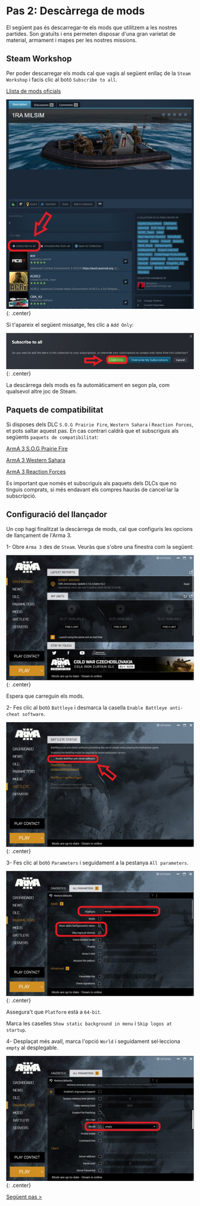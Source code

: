 # Pas 2: Descàrrega de mods

El següent pas és descarregar-te els mods que utilitzem a les nostres partides. Son gratuïts i ens permeten disposar d'una gran varietat de material, armament i mapes per les nostres missions.

## Steam Workshop

Per poder descarregar els mods cal que vagis al següent enllaç de la `Steam Workshop` i facis clic al botó `Subscribe to all`.

[Llista de mods oficials](https://steamcommunity.com/sharedfiles/filedetails/?id=3166393484)

![image](_imatges/llistamods.jpg){: .center}

Si t'apareix el següent missatge, fes clic a `Add Only`:

![image](_imatges/llistamods2.jpg){: .center}

La descàrrega dels mods es fa automàticament en segon pla, com qualsevol altre joc de Steam.

## Paquets de compatibilitat

Si disposes dels DLC `S.O.G Prairie Fire`, `Western Sahara` i `Reaction Forces`, et pots saltar aquest pas. En cas contrari caldrà que et subscriguis als següents `paquets de compatibilitat`:

[ArmA 3 S.O.G Prairie Fire](https://steamcommunity.com/sharedfiles/filedetails/?id=2477276806)

[ArmA 3 Western Sahara](https://steamcommunity.com/sharedfiles/filedetails/?id=2636962953)

[ArmA 3 Reaction Forces](https://steamcommunity.com/sharedfiles/filedetails/?id=3150497912)

Es important que només et subscriguis als paquets dels DLCs que no tinguis comprats, si més endavant els compres hauràs de cancel·lar la subscripció.

## Configuració del llançador

Un cop hagi finalitzat la descàrrega de mods, cal que configuris les opcions de llançament de l'Arma 3.

1- Obre `Arma 3` des de `Steam`. Veuràs que s'obre una finestra com la següent:

![image](_imatges/configuracio.jpg){: .center}

Espera que carreguin els mods.

2- Fes clic al botó `Battleye` i desmarca la casella `Enable Battleye anti-cheat software`.

![image](_imatges/battleye.jpg){: .center}

3- Fes clic al botó `Parameters` i seguidament a la pestanya `All parameters`.

![image](_imatges/parametres1.jpg){: .center}

Assegura't que `Platform` està a `64-bit`.

Marca les caselles `Show static background in menu` i `Skip logos at startup`.

4- Desplaçat més avall, marca l'opció `World` i seguidament sel·lecciona `empty` al desplegable.

![image](_imatges/parametres2.jpg){: .center}

[Següent pas >](http://arma.cavallersdelcel.cat/gn/pas3)

